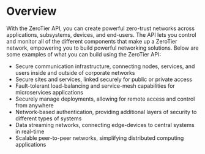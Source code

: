 # Overview

With the ZeroTier API, you can create powerful zero-trust networks across
applications, subsystems, devices, and end-users. The API lets you control and
monitor all of the different components that make up a ZeroTier network,
empowering you to build powerful networking solutions. Below are some examples
of what you can build using the ZeroTier API:

- Secure communication infrastructure, connecting nodes, services, and users
  inside and outside of corporate networks
- Secure sites and services, linked securely for public or private access
- Fault-tolerant load-balancing and service-mesh capabilities for microservices
  applications
- Securely manage deployments, allowing for remote access and control from
  anywhere
- Network-based authentication, providing additional layers of security to
  different types of systems
- Data streaming networks, connecting edge-devices to central systems in
  real-time
- Scalable peer-to-peer networks, simplifying distributed computing
  applications
